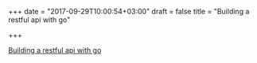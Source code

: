 +++
date = "2017-09-29T10:00:54+03:00"
draft = false
title = "Building a restful api with go"

+++

<p><a href="https://www.codementor.io/codehakase/building-a-restful-api-with-golang-a6yivzqdo">Building a restful api with go</a></p>
